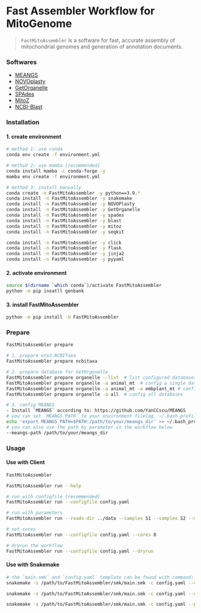 # Fast Assembler Workflow for MitoGenome
> `FastMitoAssembler` is a software for fast, accurate assembly of mitochondrial genomes and generation of annotation documents.

### Softwares
- [MEANGS](https://github.com/YanCCscu/meangs)
- [NOVOplasty](https://github.com/Edith1715/NOVOplasty)
- [GetOrganelle](https://github.com/Kinggerm/GetOrganelle)
- [SPAdes](https://github.com/ablab/spades)
- [MitoZ](https://github.com/linzhi2013/MitoZ)
- [NCBI-Blast](https://blast.ncbi.nlm.nih.gov/doc/blast-help/downloadblastdata.html)

### Installation
#### 1. create environment
```bash
# method 1: use conda
conda env create -f environment.yml

# method 2: use mamba [recommended]
conda install mamba -c conda-forge -y
mamba env create -f environment.yml

# method 3: install manually
conda create -n FastMitoAssembler -y python==3.9.*
conda install -n FastMitoAssembler -y snakemake
conda install -n FastMitoAssembler -y NOVOPlasty
conda install -n FastMitoAssembler -y GetOrganelle
conda install -n FastMitoAssembler -y spades
conda install -n FastMitoAssembler -y blast
conda install -n FastMitoAssembler -y mitoz
conda install -n FastMitoAssembler -y seqkit

conda install -n FastMitoAssembler -y click
conda install -n FastMitoAssembler -y flask
conda install -n FastMitoAssembler -y jinja2 
conda install -n FastMitoAssembler -y pyyaml
```

#### 2. activate environment 
```bash
source $(dirname `which conda`)/activate FastMitoAssembler
python -m pip insatll genbank
```

#### 3. install FastMitoAssembler
```bash
python -m pip install -U FastMitoAssembler
```

### Prepare
```bash
FastMitoAssembler prepare

# 1. prepare ete3.NCBITaxa
FastMitoAssembler prepare ncbitaxa

# 2. prepare database for GetOrganelle
FastMitoAssembler prepare organelle --list  # list configured databases
FastMitoAssembler prepare organelle -a animal_mt  # config a single database
FastMitoAssembler prepare organelle -a animal_mt -a embplant_mt # config multiple databaes
FastMitoAssembler prepare organelle -a all  # config all databases

# 3. config MEANGS
- Install `MEANGS` according to: https://github.com/YanCCscu/MEANGS
# you can set `MEANGS_PATH` to your environment file(eg. ~/.bash_profile)
echo 'export MEANGS_PATH=$PATH:/path/to/your/meangs_dir' >> ~/.bash_profile
# you can also use the path by parameter in the workflow below
--meangs-path /path/to/your/meangs_dir
```

### Usage
#### Use with Client
```bash
FastMitoAssembler

FastMitoAssembler run --help

# run with configfile [recommended]
FastMitoAssembler run --configfile config.yaml

# run with parameters
FastMitoAssembler run --reads-dir ../data --samples S1 --samples S2 --meangs-path /path/to/your/meangs_dir

# set cores
FastMitoAssembler run --configfile config.yaml --cores 8

# dryrun the workflow
FastMitoAssembler run --configfile config.yaml --dryrun
```
#### Use with Snakemake
```bash
# the `main.smk` and `config.yaml` template can be found with command: `FastMitoAssembler`
snakemake -s /path/to/FastMitoAssembler/smk/main.smk -c config.yaml --cores 4

snakemake -s /path/to/FastMitoAssembler/smk/main.smk -c config.yaml --cores 4 --printshellcmds

snakemake -s /path/to/FastMitoAssembler/smk/main.smk -c config.yaml --printshellcmds --dryrun
```
